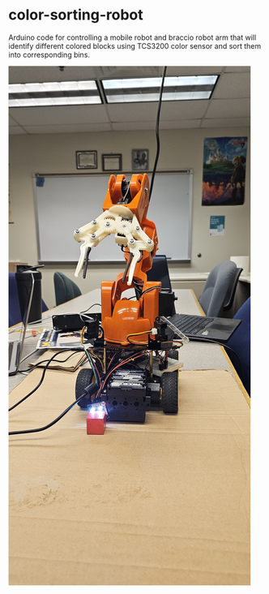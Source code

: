 # color-sorting-robot
Arduino code for controlling a mobile robot and braccio robot arm that will identify different colored blocks using TCS3200 color sensor and sort them into corresponding bins.

![alt text](https://github.com/ryanhursst/color-sorting-robot/blob/main/photos/Robot-Front.jpg)
